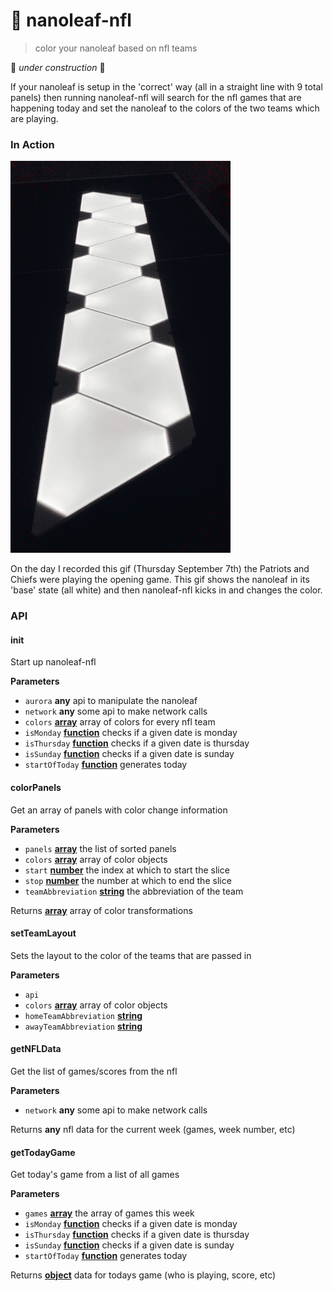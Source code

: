 # 🏈 nanoleaf-nfl

> color your nanoleaf based on nfl teams

🚧 _under construction_ 🚧

If your nanoleaf is setup in the 'correct' way (all in a straight line with 9 total panels) then running nanoleaf-nfl will search for the nfl games that are happening today and set the nanoleaf to the colors of the two teams which are playing.

### In Action

![gif showing what this does](resources/in_action.gif)

On the day I recorded this gif (Thursday September 7th) the Patriots and Chiefs were playing the opening game. This gif shows the nanoleaf in its 'base' state (all white) and then nanoleaf-nfl kicks in and changes the color.

### API

<!-- Generated by documentation.js. Update this documentation by updating the source code. -->

#### init

Start up nanoleaf-nfl

**Parameters**

-   `aurora` **any** api to manipulate the nanoleaf
-   `network` **any** some api to make network calls
-   `colors` **[array](https://developer.mozilla.org/en-US/docs/Web/JavaScript/Reference/Global_Objects/Array)** array of colors for every nfl team
-   `isMonday` **[function](https://developer.mozilla.org/en-US/docs/Web/JavaScript/Reference/Statements/function)** checks if a given date is monday
-   `isThursday` **[function](https://developer.mozilla.org/en-US/docs/Web/JavaScript/Reference/Statements/function)** checks if a given date is thursday
-   `isSunday` **[function](https://developer.mozilla.org/en-US/docs/Web/JavaScript/Reference/Statements/function)** checks if a given date is sunday
-   `startOfToday` **[function](https://developer.mozilla.org/en-US/docs/Web/JavaScript/Reference/Statements/function)** generates today

#### colorPanels

Get an array of panels with color change information

**Parameters**

-   `panels` **[array](https://developer.mozilla.org/en-US/docs/Web/JavaScript/Reference/Global_Objects/Array)** the list of sorted panels
-   `colors` **[array](https://developer.mozilla.org/en-US/docs/Web/JavaScript/Reference/Global_Objects/Array)** array of color objects
-   `start` **[number](https://developer.mozilla.org/en-US/docs/Web/JavaScript/Reference/Global_Objects/Number)** the index at which to start the slice
-   `stop` **[number](https://developer.mozilla.org/en-US/docs/Web/JavaScript/Reference/Global_Objects/Number)** the number at which to end the slice
-   `teamAbbreviation` **[string](https://developer.mozilla.org/en-US/docs/Web/JavaScript/Reference/Global_Objects/String)** the abbreviation of the team

Returns **[array](https://developer.mozilla.org/en-US/docs/Web/JavaScript/Reference/Global_Objects/Array)** array of color transformations

#### setTeamLayout

Sets the layout to the color of the teams that are passed in

**Parameters**

-   `api`  
-   `colors` **[array](https://developer.mozilla.org/en-US/docs/Web/JavaScript/Reference/Global_Objects/Array)** array of color objects
-   `homeTeamAbbreviation` **[string](https://developer.mozilla.org/en-US/docs/Web/JavaScript/Reference/Global_Objects/String)** 
-   `awayTeamAbbreviation` **[string](https://developer.mozilla.org/en-US/docs/Web/JavaScript/Reference/Global_Objects/String)** 

#### getNFLData

Get the list of games/scores from the nfl

**Parameters**

-   `network` **any** some api to make network calls

Returns **any** nfl data for the current week (games, week number, etc)

#### getTodayGame

Get today's game from a list of all games

**Parameters**

-   `games` **[array](https://developer.mozilla.org/en-US/docs/Web/JavaScript/Reference/Global_Objects/Array)** the array of games this week
-   `isMonday` **[function](https://developer.mozilla.org/en-US/docs/Web/JavaScript/Reference/Statements/function)** checks if a given date is monday
-   `isThursday` **[function](https://developer.mozilla.org/en-US/docs/Web/JavaScript/Reference/Statements/function)** checks if a given date is thursday
-   `isSunday` **[function](https://developer.mozilla.org/en-US/docs/Web/JavaScript/Reference/Statements/function)** checks if a given date is sunday
-   `startOfToday` **[function](https://developer.mozilla.org/en-US/docs/Web/JavaScript/Reference/Statements/function)** generates today

Returns **[object](https://developer.mozilla.org/en-US/docs/Web/JavaScript/Reference/Global_Objects/Object)** data for todays game (who is playing, score, etc)
